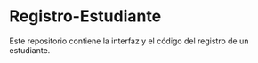 # Registro-Estudiante
Este repositorio contiene la interfaz y el código del registro de un estudiante.
